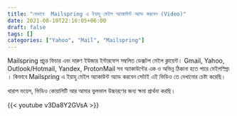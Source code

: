 ```yaml
---
title: "যেভাবে  Mailspring এ ইয়াহু মেইল অ্যাকাউন্ট অ্যাড করবেন (Video)"
date: 2021-08-10T22:16:05+06:00
draft: false
tags: []
categories: ["Yahoo", "Mail", "Mailspring"]
---
```


Mailspring প্রচুর ফিচার এবং দারুণ ইউজার ইন্টারফেস সম্বলিত ডেক্সটপ মেইল ক্লায়েন্ট। Gmail, Yahoo, Outlook/Hotmail, Yandex, ProtonMail সব অ্যাকাউন্টের এক ও অভিন্ন ঠিকানা হতে পারে  মেইলস্প্রিং ।  কিভাবে  Mailspring এ ইয়াহু মেইল অ্যাকাউন্ট অ্যাড করবেন সেটাই এই ভিডিও তে দেখানোর চেষ্টা করেছি। 

খারাপ ভয়েস, ভিডিও কোয়ালিটি আর আমার ভুলভাল উচ্চারণের জন্য ক্ষমা প্রার্থনা করছি।

{{< youtube v3Da8Y2GVsA >}}
